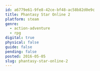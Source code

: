 ```yaml
---
id: a6779e61-9fe8-42ce-bf48-ac58b82d0e9c
title: Phantasy Star Online 2
platform: steam
genre:
  - action-adventure
  - rpg
digital: true
physical: false
guide: false
pending: false
posted: 2016-05-05
slug: phantasy-star-online-2
---
```

